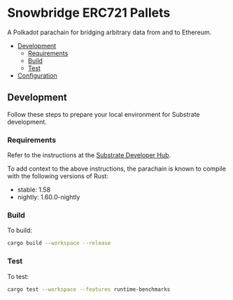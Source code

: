 # Snowbridge ERC721 Pallets <!-- omit in toc -->

A Polkadot parachain for bridging arbitrary data from and to Ethereum.

- [Development](#development)
  - [Requirements](#requirements)
  - [Build](#build)
  - [Test](#test)
- [Configuration](#configuration)

## Development

Follow these steps to prepare your local environment for Substrate development.

### Requirements

Refer to the instructions at the
[Substrate Developer Hub](https://substrate.dev/docs/en/knowledgebase/getting-started/#manual-installation).

To add context to the above instructions, the parachain is known to compile with the following versions of Rust:

- stable: 1.58
- nightly: 1.60.0-nightly

### Build

To build:
```bash
cargo build --workspace --release
```

### Test

To test:
```bash
cargo test --workspace --features runtime-benchmarks
```